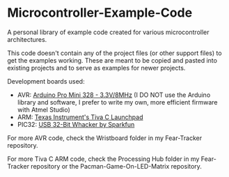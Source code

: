 Microcontroller-Example-Code
============================

A personal library of example code created for various microcontroller architectures.

This code doesn't contain any of the project files (or other support files) to get the examples working. These are meant to be copied and pasted into existing projects and to serve as examples for newer projects.

Development boards used:
<ul>
<li>AVR: <a href="https://www.sparkfun.com/products/11114">Arduino Pro Mini 328 - 3.3V/8MHz</a> (I DO NOT use the Arduino library and software, I prefer to write my own, more efficient firmware with Atmel Studio)</li>
<li>ARM: <a href="http://www.ti.com/tool/ek-tm4c123gxl">Texas Instrument's Tiva C Launchpad</a></li>
<li>PIC32: <a href="https://www.sparkfun.com/products/9713">USB 32-Bit Whacker by Sparkfun</a></li>
</ul>

For more AVR code, check the Wristboard folder in my Fear-Tracker repository.

For more Tiva C ARM code, check the Processing Hub folder in my Fear-Tracker repository or the Pacman-Game-On-LED-Matrix repository.
